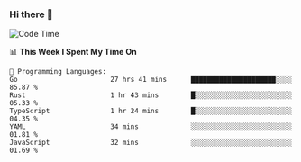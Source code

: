 ### Hi there 👋

<!--
**CrazyCollin/crazycollin** is a ✨ _special_ ✨ repository because its `README.md` (this file) appears on your GitHub profile.

Here are some ideas to get you started:

- 🔭 I’m currently working on ...
- 🌱 I’m currently learning ...
- 👯 I’m looking to collaborate on ...
- 🤔 I’m looking for help with ...
- 💬 Ask me about ...
- 📫 How to reach me: ...
- 😄 Pronouns: ...
- ⚡ Fun fact: ...
-->

<!--START_SECTION:waka-->
![Code Time](http://img.shields.io/badge/Code%20Time-854%20hrs%2020%20mins-blue)

📊 **This Week I Spent My Time On** 

```text
💬 Programming Languages: 
Go                       27 hrs 41 mins      █████████████████████░░░░   85.87 % 
Rust                     1 hr 43 mins        █░░░░░░░░░░░░░░░░░░░░░░░░   05.33 % 
TypeScript               1 hr 24 mins        █░░░░░░░░░░░░░░░░░░░░░░░░   04.35 % 
YAML                     34 mins             ░░░░░░░░░░░░░░░░░░░░░░░░░   01.81 % 
JavaScript               32 mins             ░░░░░░░░░░░░░░░░░░░░░░░░░   01.69 % 
```


<!--END_SECTION:waka-->
